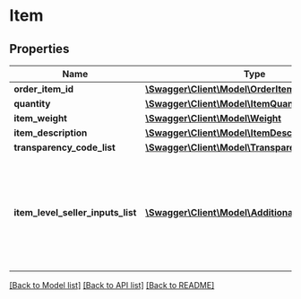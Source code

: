 # Item

## Properties
Name | Type | Description | Notes
------------ | ------------- | ------------- | -------------
**order_item_id** | [**\Swagger\Client\Model\OrderItemId**](OrderItemId.md) |  | 
**quantity** | [**\Swagger\Client\Model\ItemQuantity**](ItemQuantity.md) |  | 
**item_weight** | [**\Swagger\Client\Model\Weight**](Weight.md) |  | [optional] 
**item_description** | [**\Swagger\Client\Model\ItemDescription**](ItemDescription.md) |  | [optional] 
**transparency_code_list** | [**\Swagger\Client\Model\TransparencyCodeList**](TransparencyCodeList.md) |  | [optional] 
**item_level_seller_inputs_list** | [**\Swagger\Client\Model\AdditionalSellerInputsList**](AdditionalSellerInputsList.md) | A list of additional seller inputs required to ship this item using the chosen shipping service. | [optional] 

[[Back to Model list]](../README.md#documentation-for-models) [[Back to API list]](../README.md#documentation-for-api-endpoints) [[Back to README]](../README.md)


